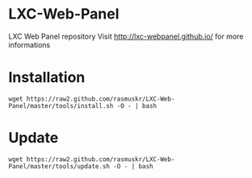 LXC-Web-Panel
=============

LXC Web Panel repository
Visit http://lxc-webpanel.github.io/ for more informations


# Installation

```
wget https://raw2.github.com/rasmuskr/LXC-Web-Panel/master/tools/install.sh -O - | bash
```


# Update
```
wget https://raw2.github.com/rasmuskr/LXC-Web-Panel/master/tools/update.sh -O - | bash
```